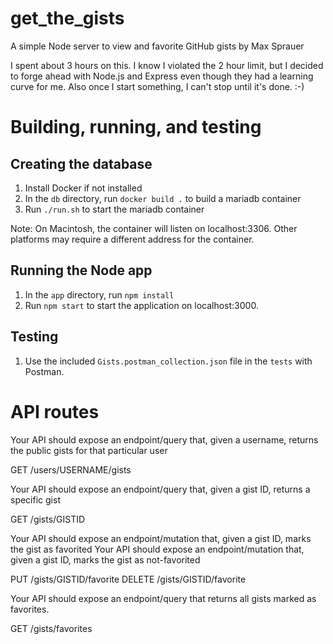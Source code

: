 # get_the_gists
A simple Node server to view and favorite GitHub gists by Max Sprauer

I spent about 3 hours on this.  I know I violated the 2 hour limit, but I decided to forge ahead with Node.js and Express even though
they had a learning curve for me.  Also once I start something, I can't stop until it's done.  :-)

# Building, running, and testing

## Creating the database
1. Install Docker if not installed
2. In the `db` directory, run `docker build .` to build a mariadb container
3. Run `./run.sh` to start the mariadb container

Note: On Macintosh, the container will listen on localhost:3306.  Other platforms may require a different address for the container.

## Running the Node app
1. In the `app` directory, run `npm install`
2. Run `npm start` to start the application on localhost:3000.

## Testing
1. Use the included `Gists.postman_collection.json` file in the `tests` with Postman.


# API routes
Your API should expose an endpoint/query that, given a username, returns the public gists for that particular user

  GET /users/USERNAME/gists

Your API should expose an endpoint/query that, given a gist ID, returns a specific gist
 
  GET /gists/GISTID

Your API should expose an endpoint/mutation that, given a gist ID, marks the gist as favorited
Your API should expose an endpoint/mutation that, given a gist ID, marks the gist as not-favorited
  
  PUT /gists/GISTID/favorite
  DELETE /gists/GISTID/favorite

Your API should expose an endpoint/query that returns all gists marked as favorites.
  
  GET /gists/favorites
